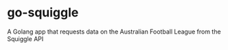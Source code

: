 # go-squiggle
A Golang app that requests data on the Australian Football League from the Squiggle API
